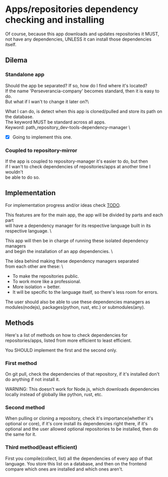 # Apps/repositories dependency checking and installing

Of course, because this app downloads and updates repositories it MUST, not have
any dependencies, UNLESS it can install those dependencies itself.

## Dilema

### Standalone app

Should the app be separated? If so, how do I find where it's located?\
If the name 'Perseverancia-company' becomes standard, then it is easy to do.\
But what if I wan't to change it later on?\

What I can do, is detect when this app is cloned/pulled and store its path on\
the database.\
The keyword MUST be standard across all apps.\
Keyword: path_repository_dev-tools-dependency-manager \

- [X] Going to implement this one.

### Coupled to repository-mirror

If the app is coupled to repository-manager it's easier to do, but then\
if I wan't to check dependencies of repositories/apps at another time I wouldn't\
be able to do so.

## Implementation

For implementation progress and/or ideas check [TODO](./TODO.md).

This features are for the main app, the app will be divided by parts and each part \
will have a dependency manager for its respective language built in its \
respective language. \

This app will then be in charge of running these isolated dependency managers \
and begin the installation of an app dependencies. \

The idea behind making these dependency managers separated \
from each other are these: \

* To make the repositories public.
* To work more like a professional.
* More isolation = better.
* It will be specific to the language itself, so there's less room for errors.

The user should also be able to use these dependencies managers as \
modules(nodejs), packages(python, rust, etc.) or submodules(any).

## Methods

Here's a list of methods on how to check dependencies for repositories/apps, listed
from more efficient to least efficient.

You SHOULD implement the first and the second only.

### First method

On git pull, check the dependencies of that repository, if it's installed don't do
anything if not install it.

WARNING: This doesn't work for Node.js, which downloads dependencies locally
instead of globally like python, rust, etc.

### Second method

When pulling or cloning a repository, check it's importance(whether it's optional
or core), if it's core install its dependencies right there, if it's optional
and the user allowed optional repositories to be installed, then do the same
for it.

### Third method(least efficient)

First you compile(collect, list) all the dependencies of every app of that language.
You store this list on a database, and then on the frontend compare which ones are
installed and which ones aren't.

